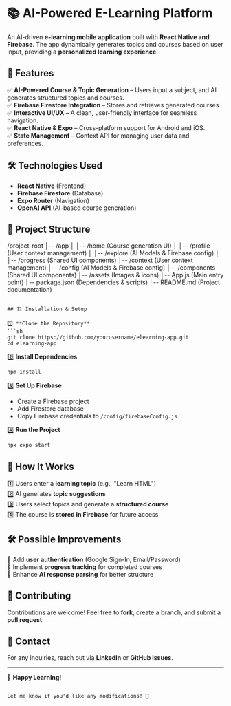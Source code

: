 # 📚 AI-Powered E-Learning Platform  

An AI-driven **e-learning mobile application** built with **React Native and Firebase**. The app dynamically generates topics and courses based on user input, providing a **personalized learning experience**.

## 🚀 Features  

✅ **AI-Powered Course & Topic Generation** – Users input a subject, and AI generates structured topics and courses.  
✅ **Firebase Firestore Integration** – Stores and retrieves generated courses.  
✅ **Interactive UI/UX** – A clean, user-friendly interface for seamless navigation.  
✅ **React Native & Expo** – Cross-platform support for Android and iOS.  
✅ **State Management** – Context API for managing user data and preferences.  

## 🛠️ Technologies Used  

- **React Native** (Frontend)  
- **Firebase Firestore** (Database)  
- **Expo Router** (Navigation)  
- **OpenAI API** (AI-based course generation)  

## 📂 Project Structure  

/project-root
│-- /app
│   │-- /home (Course generation UI)
│   │-- /profile (User context management)
│   │-- /explore (AI Models & Firebase config)
│   │-- /progress (Shared UI components)
│-- /context (User context management)
│-- /config (AI Models & Firebase config)
│-- /components (Shared UI components)
│-- /assets (Images & icons)
│-- App.js (Main entry point)
│-- package.json (Dependencies & scripts)
│-- README.md (Project documentation)
```

## 🏗️ Installation & Setup  

1️⃣ **Clone the Repository**  
```sh
git clone https://github.com/yourusername/elearning-app.git
cd elearning-app
```

2️⃣ **Install Dependencies**  
```sh
npm install
```

3️⃣ **Set Up Firebase**  
- Create a Firebase project  
- Add Firestore database  
- Copy Firebase credentials to `/config/firebaseConfig.js`

4️⃣ **Run the Project**  
```sh
npx expo start
```

## 📌 How It Works  

1️⃣ Users enter a **learning topic** (e.g., "Learn HTML")  
2️⃣ AI generates **topic suggestions**  
3️⃣ Users select topics and generate a **structured course**  
4️⃣ The course is **stored in Firebase** for future access  

## 🛠️ Possible Improvements  

🔹 Add **user authentication** (Google Sign-In, Email/Password)  
🔹 Implement **progress tracking** for completed courses  
🔹 Enhance **AI response parsing** for better structure  

## 🤝 Contributing  

Contributions are welcome! Feel free to **fork**, create a branch, and submit a **pull request**.

## 📩 Contact  

For any inquiries, reach out via **LinkedIn** or **GitHub Issues**.

---

🎉 **Happy Learning!**
```

Let me know if you'd like any modifications! 🚀
